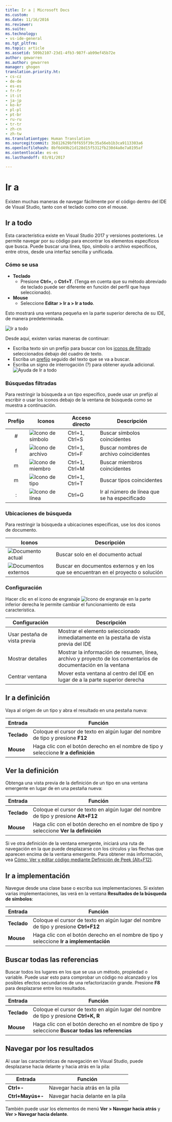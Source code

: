 ```yaml
---
title: Ir a | Microsoft Docs
ms.custom: 
ms.date: 11/16/2016
ms.reviewer: 
ms.suite: 
ms.technology:
- vs-ide-general
ms.tgt_pltfrm: 
ms.topic: article
ms.assetid: 509b2107-23d1-4fb3-987f-ab99ef45b72e
author: gewarren
ms.author: gewarren
manager: ghogen
translation.priority.ht:
- cs-cz
- de-de
- es-es
- fr-fr
- it-it
- ja-jp
- ko-kr
- pl-pl
- pt-br
- ru-ru
- tr-tr
- zh-cn
- zh-tw
ms.translationtype: Human Translation
ms.sourcegitcommit: 3b812629bf0f655f39c35a56eb1b3ca9113303a6
ms.openlocfilehash: 8bf6d49b21d128d15f5312fb230d4a8e7a8195af
ms.contentlocale: es-es
ms.lasthandoff: 03/01/2017

---
```


# <a name="go-to"></a>Ir a
Existen muchas maneras de navegar fácilmente por el código dentro del IDE de Visual Studio, tanto con el teclado como con el mouse.

<!-- VERSIONLESS -->
## <a name="go-to-all"></a>Ir a todo
Esta característica existe en Visual Studio 2017 y versiones posteriores.  Le permite navegar por su código para encontrar los elementos específicos que busca.  Puede buscar una línea, tipo, símbolo o archivo específicos, entre otros, desde una interfaz sencilla y unificada.

### <a name="how-to-use"></a>Cómo se usa
* **Teclado**
  * Presione **Ctrl+,** o **Ctrl+T**.  (Tenga en cuenta que su método abreviado de teclado puede ser diferente en función del perfil que haya seleccionado).
* **Mouse**
  * Seleccione **Editar > Ir a > Ir a todo**.

Esto mostrará una ventana pequeña en la parte superior derecha de su IDE, de manera predeterminada.

![Ir a todo](media/gotoall.png)

Desde aquí, existen varias maneras de continuar:
* Escriba texto sin un prefijo para buscar con los [iconos de filtrado](#filtered-searches) seleccionados debajo del cuadro de texto.
* Escriba un [prefijo](#filtered-searches) seguido del texto que se va a buscar.
* Escriba un signo de interrogación (?) para obtener ayuda adicional.
  ![Ayuda de Ir a todo](media/gotoall_help.png)

### <a name="filtered-searches"></a>Búsquedas filtradas
Para restringir la búsqueda a un tipo específico, puede usar un prefijo al escribir o usar los iconos debajo de la ventana de búsqueda como se muestra a continuación.

Prefijo | Iconos | Acceso directo | Descripción
:----: | ---- | -------- | ---
#      | ![Icono de símbolo](media/gotoall_symbolicon.png) | Ctrl+1, Ctrl+S | Buscar símbolos coincidentes
f      | ![Icono de archivo](media/gotoall_fileicon.png)     | Ctrl+1, Ctrl+F | Buscar nombres de archivo coincidentes
m      | ![Icono de miembro](media/gotoall_membericon.png) | Ctrl+1, Ctrl+M | Buscar miembros coincidentes
m      | ![Icono de tipo](media/gotoall_typeicon.png)     | Ctrl+1, Ctrl+T | Buscar tipos coincidentes
:      | ![Icono de línea](media/gotoall_lineicon.png)     | Ctrl+G         | Ir al número de línea que se ha especificado

### <a name="search-locations"></a>Ubicaciones de búsqueda
Para restringir la búsqueda a ubicaciones específicas, use los dos iconos de documento.

Iconos | Descripción
---- | ---
![Documento actual](media/gotoall_currentdocument.png) | Buscar solo en el documento actual
![Documentos externos](media/gotoall_external.png) | Buscar en documentos externos y en los que se encuentran en el proyecto o solución

### <a name="settings"></a>Configuración
Hacer clic en el icono de engranaje ![Icono de engranaje](media/gotoall_gear.png) en la parte inferior derecha le permite cambiar el funcionamiento de esta característica.

Configuración | Descripción
------- | ---
Usar pestaña de vista previa | Mostrar el elemento seleccionado inmediatamente en la pestaña de vista previa del IDE
Mostrar detalles    | Mostrar la información de resumen, línea, archivo y proyecto de los comentarios de documentación en la ventana
Centrar ventana   | Mover esta ventana al centro del IDE en lugar de a la parte superior derecha
<!-- END VERSIONLESS -->

## <a name="go-to-definition"></a>Ir a definición
Vaya al origen de un tipo y abra el resultado en una pestaña nueva:

Entrada        | Función 
------------ | ---
**Teclado** | Coloque el cursor de texto en algún lugar del nombre de tipo y presione **F12**
**Mouse**    | Haga clic con el botón derecho en el nombre de tipo y seleccione **Ir a definición**

## <a name="peek-definition"></a>Ver la definición
Obtenga una vista previa de la definición de un tipo en una ventana emergente en lugar de en una pestaña nueva:

Entrada        | Función 
------------ | ---
**Teclado** | Coloque el cursor de texto en algún lugar del nombre de tipo y presione **Alt+F12**
**Mouse**    | Haga clic con el botón derecho en el nombre de tipo y seleccione **Ver la definición**

Si ve otra definición de la ventana emergente, iniciará una ruta de navegación en la que puede desplazarse con los círculos y las flechas que aparecen encima de la ventana emergente.  Para obtener más información, vea [Cómo: Ver y editar código mediante Definición de Peek (Alt+F12)](how-to-view-and-edit-code-by-using-peek-definition-alt-plus-f12.md).

## <a name="go-to-implementation"></a>Ir a implementación
Navegue desde una clase base o escriba sus implementaciones.  Si existen varias implementaciones, las verá en la ventana **Resultados de la búsqueda de símbolos**:

Entrada        | Función 
------------ | ---
**Teclado** | Coloque el cursor de texto en algún lugar del nombre de tipo y presione **Ctrl+F12**
**Mouse**    | Haga clic con el botón derecho en el nombre de tipo y seleccione **Ir a implementación**

## <a name="find-all-references"></a>Buscar todas las referencias
Buscar todos los lugares en los que se usa un método, propiedad o variable.  Puede usar esto para comprobar un código no alcanzado y los posibles efectos secundarios de una refactorización grande.  Presione **F8** para desplazarse entre los resultados.

Entrada        | Función 
------------ | ---
**Teclado** | Coloque el cursor de texto en algún lugar del nombre de tipo y presione **Ctrl+K, R**
**Mouse**    | Haga clic con el botón derecho en el nombre de tipo y seleccione **Buscar todas las referencias**

## <a name="navigating-results"></a>Navegar por los resultados
Al usar las características de navegación en Visual Studio, puede desplazarse hacia delante y hacia atrás en la pila:

Entrada        | Función 
------------ | ---
**Ctrl+-**          | Navegar hacia atrás en la pila
**Ctrl+Mayús+-**    | Navegar hacia delante en la pila

También puede usar los elementos de menú **Ver > Navegar hacia atrás** y **Ver > Navegar hacia delante**.
